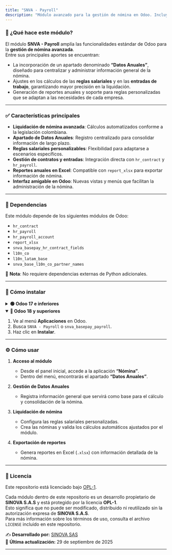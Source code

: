 ```yaml
---
title: "SNVA - Payroll"
description: "Módulo avanzado para la gestión de nómina en Odoo. Incluye cálculos automáticos, apartado de Datos Anuales y reglas salariales personalizables."
---
```


### 📌 ¿Qué hace este módulo?
El módulo **SNVA - Payroll** amplía las funcionalidades estándar de Odoo para la **gestión de nómina avanzada**.  
Entre sus principales aportes se encuentran:  

- La incorporación de un apartado denominado **“Datos Anuales”**, diseñado para centralizar y administrar información general de la nómina.  
- Ajustes en los cálculos de las **reglas salariales** y en las **entradas de trabajo**, garantizando mayor precisión en la liquidación.  
- Generación de reportes anuales y soporte para reglas personalizadas que se adaptan a las necesidades de cada empresa.  

---

### ✅ Características principales
- **Liquidación de nómina avanzada**: Cálculos automatizados conforme a la legislación colombiana.  
- **Apartado de Datos Anuales**: Registro centralizado para consolidar información de largo plazo.  
- **Reglas salariales personalizables**: Flexibilidad para adaptarse a escenarios específicos.  
- **Gestión de contratos y entradas**: Integración directa con `hr_contract` y `hr_payroll`.  
- **Reportes anuales en Excel**: Compatible con `report_xlsx` para exportar información de nómina.  
- **Interfaz amigable en Odoo**: Nuevas vistas y menús que facilitan la administración de la nómina.  

---

### 🔗 Dependencias
Este módulo depende de los siguientes módulos de Odoo:  
- `hr_contract`  
- `hr_payroll`  
- `hr_payroll_account`  
- `report_xlsx`  
- `snva_basepay_hr_contract_fields`  
- `l10n_co`  
- `l10n_latam_base`  
- `snva_base_l10n_co_partner_names`  

📌 **Nota**: No requiere dependencias externas de Python adicionales.  

---

### 💪 Cómo instalar
<details>
  <summary><strong>🟢 Odoo 17 e inferiores</strong></summary>

1. Ve al menú **Aplicaciones** en Odoo.  
2. Busca `NBT - Payroll` o `nbt_payroll`.  
3. Haz clic en **Instalar**.  
</details>

<details open>
  <summary><strong>🔵 Odoo 18 y superiores</strong></summary>
  
1. Ve al menú **Aplicaciones** en Odoo.  
2. Busca `SNVA - Payroll` o `snva_basepay_payroll`.  
3. Haz clic en **Instalar**.  
</details>

---

### ⚙️ Cómo usar
1. **Acceso al módulo**  
   - Desde el panel inicial, accede a la aplicación **“Nómina”**.  
   - Dentro del menú, encontrarás el apartado **“Datos Anuales”**.  

2. **Gestión de Datos Anuales**  
   - Registra información general que servirá como base para el cálculo y consolidación de la nómina.  

3. **Liquidación de nómina**  
   - Configura las reglas salariales personalizadas.  
   - Crea las nóminas y valida los cálculos automáticos ajustados por el módulo.  

4. **Exportación de reportes**  
   - Genera reportes en Excel (`.xlsx`) con información detallada de la nómina.  

---

### 📜 Licencia

Este repositorio está licenciado bajo [OPL-1](LICENSE).

Cada módulo dentro de este repositorio es un desarrollo propietario de **SINOVA S.A.S** y está protegido por la licencia **OPL-1**.  
Esto significa que no puede ser modificado, distribuido ni reutilizado sin la autorización expresa de **SINOVA S.A.S**.  
Para más información sobre los términos de uso, consulta el archivo `LICENSE` incluido en este repositorio. 

✍️ **Desarrollado por:** [SINOVA SAS](https://www.sinova.co/)  
📅 **Última actualización:** 29 de septiembre de 2025 

---